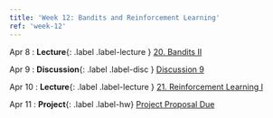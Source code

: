 ```yaml
---
title: 'Week 12: Bandits and Reinforcement Learning'
ref: 'week-12'
---
```


Apr 8
: **Lecture**{: .label .label-lecture } [20. Bandits II](lecture/lec20)

Apr 9
: **Discussion**{: .label .label-disc } [Discussion 9](https://drive.google.com/file/d/1QMXwtyWvaHEPx4GmAHl-ZOl1zG71a_Yy/view?usp=sharing)

Apr 10
: **Lecture**{: .label .label-lecture } [21. Reinforcement Learning I](lecture/lec21)

Apr 11
: **Project**{: .label .label-hw} [Project Proposal Due](https://drive.google.com/file/d/1btr_5w1kp-1OHR0nmX4DzXO-EGXOUbYP/view)
